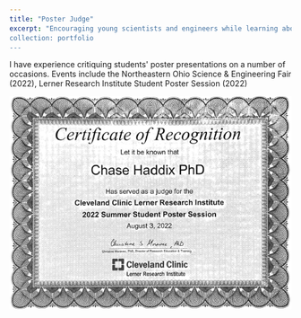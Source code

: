```yaml
---
title: "Poster Judge"
excerpt: "Encouraging young scientists and engineers while learning about research not directly related to my own work 
collection: portfolio
---
```


I have experience critiquing students' poster presentations on a number of occasions. Events include the Northeastern Ohio Science & Engineering Fair (2022), Lerner Research Institute Student Poster Session (2022)

![Poster Certificate!](/images/PosterJudgeCertificate.PNG)
